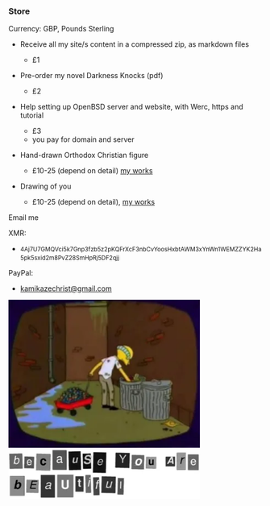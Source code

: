 ### Store

Currency: GBP, Pounds Sterling

- Receive all my site/s content in a compressed zip, as markdown files
    - £1
- Pre-order my novel Darkness Knocks (pdf)
    - £2
- Help setting up OpenBSD server and website, with Werc, https and tutorial
    - £3
    - you pay for domain and server

- Hand-drawn Orthodox Christian figure
    - £10-25 (depend on detail) [my works](http://icons.avsbq.org/misc/personal/my_works)

- Drawing of you
    - £10-25 (depend on detail), [my works](http://icons.avsbq.org/misc/personal/my_works)

Email me 

XMR:

- <small>4Aj7U7GMQVci5k7Gnp3fzb5z2pKQFrXcF3nbCvYoosHxbtAWM3xYnWn1WEMZZYK2Ha5pk5sxid2m8PvZ28SmHpRj5DF2qjj</small>

PayPal:

- kamikazechrist@gmail.com

<img src=".pix/bum_burns.avif" style="width: 380px; height: auto;">

<img src=".pix/beautiful.webp" style="width: 380px; height: auto;">
